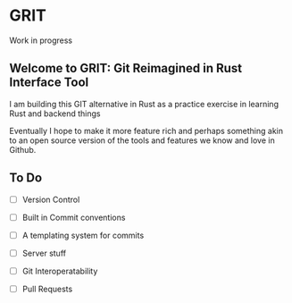 # GRIT

Work in progress

## Welcome to GRIT: Git Reimagined in Rust Interface Tool

I am building this GIT alternative in Rust as a practice exercise in learning Rust and backend things

Eventually I hope to make it more feature rich and perhaps something akin to an open source version of the tools and features we know and love in Github.

## To Do

 - [ ] Version Control 
 - [ ] Built in Commit conventions
 - [ ] A templating system for commits
 - [ ] Server stuff
 - [ ] Git Interoperatability
 - [ ] Pull Requests
  